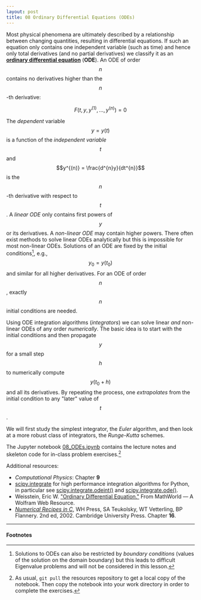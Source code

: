 ```yaml
---
layout: post
title: 08 Ordinary Differential Equations (ODEs)
---
```


Most physical phenomena are ultimately described by a relationship
between changing quantities, resulting in differential equations. If
such an equation only contains one independent variable (such as time)
and hence only total derivatives (and no partial derivatives) we
classify it as an
**[ordinary differential equation](http://mathworld.wolfram.com/OrdinaryDifferentialEquation.html)**
(**ODE**). An ODE of order $$n$$ contains no derivatives higher than
the $$n$$-th derivative:

$$
F(t, y, y^{(1)},  \dots, y^{(n)}) = 0
$$

The *dependent* variable $$y = y(t)$$ is a function of the
*independent variable* $$t$$ and $$y^{(n)} = \frac{d^{n}y}{dt^{n}}$$
is the $$n$$-th derivative with respect to $$t$$. A *linear ODE* only
contains first powers of $$y$$ or its derivatives. A *non-linear ODE*
may contain higher powers. There often exist methods to solve linear
ODEs analytically but this is impossible for most non-linear
ODEs. Solutions of an ODE are fixed by the initial conditions[^1],
e.g., $$y_0 = y(t_{0})$$ and similar for all higher derivatives. For
an ODE of order $$n$$, exactly $$n$$ initial conditions are needed.

Using ODE integration algorithms (*integrators*) we can solve linear
*and* non-linear ODEs of any order *numerically*. The basic idea is to
start with the initial conditions and then propagate $$y$$ for a small
step $$h$$ to numerically compute $$y(t_0 + h)$$ and all its
derivatives. By repeating the process, one *extrapolates* from the
initial condition to any "later" value of $$t$$.

We will first study the simplest integrator, the *Euler* algorithm, and
then look at a more robust class of integrators, the *Runge-Kutta*
schemes.

The Jupyter notebook
[08_ODEs.ipynb](http://nbviewer.jupyter.org/format/slides/github/ASU-CompMethodsPhysics-PHY494/PHY494-resources/blob/master/08_ODEs/08_ODEs-students-1.ipynb#/)
contains the lecture notes and skeleton code for in-class problem
exercises.[^2]

Additional resources:

* _Computational Physics_: Chapter **9**
* [scipy.integrate](http://docs.scipy.org/doc/scipy/reference/integrate.html)
  for high performance integration algorithms for Python, in
  particular see
  [scipy.integrate.odeint()](http://docs.scipy.org/doc/scipy/reference/generated/scipy.integrate.odeint.html)
  and
  [scipy.integrate.ode()](http://docs.scipy.org/doc/scipy/reference/generated/scipy.integrate.ode.html#scipy.integrate.ode).
*  Weisstein, Eric
  W. ["Ordinary Differential Equation."](http://mathworld.wolfram.com/OrdinaryDifferentialEquation.html)
  From MathWorld — A Wolfram Web Resource.
* _[Numerical Recipes in C](http://apps.nrbook.com/c/index.html)_, WH
  Press, SA Teukolsky, WT Vetterling, BP Flannery. 2nd
  ed, 2002. Cambridge University Press. Chapter **16**.


------------------------------------------------------------

#### Footnotes

[^1]:

     Solutions to ODEs can also be restricted by *boundary conditions*
     (values of the solution on the domain boundary) but this leads to
     difficult Eigenvalue problems and will not be considered in this
     lesson.
	 
[^2]:

     As usual, `git pull` the resources repository to get a local copy
     of the notebook. Then copy the notebook into your work directory
     in order to complete the exercises.
